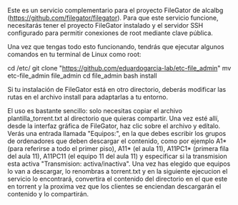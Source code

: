 Este es un servicio complementario para el proyecto FileGator de alcalbg (https://github.com/filegator/filegator). Para que este servicio funcione, necesitarás tener el proyecto FileGator instalado y el servidor SSH configurado para permitir conexiones de root mediante clave pública.

Una vez que tengas todo esto funcionando, tendrás que ejecutar algunos comandos en tu terminal de Linux como root:

cd /etc/
git clone "https://github.com/eduardogarcia-lab/etc-file_admin"
mv etc-file_admin file_admin
cd file_admin
bash install

Si tu instalación de FileGator está en otro directorio, deberás modificar las rutas en el archivo install para adaptarlas a tu entorno.

El uso es bastante sencillo: solo necesitas copiar el archivo plantilla_torrent.txt al directorio que quieras compartir. Una vez esté allí, desde la interfaz gráfica de FileGator, haz clic sobre el archivo y edítalo. Verás una entrada llamada "Equipos:", en la que debes escribir los grupos de ordenadores que deben descargar el contenido, como por ejemplo A1* (para referirse a todo el primer piso), A11* (el aula 11), A11PC1* (primera fila del aula 11), A11PC11 (el equipo 11 del aula 11) y especificar si la transmision esta activa "Transmision: activa/inactiva". 
Una vez has elegido que equipos lo van a descargar, lo renombras a torrent.txt y en la siguiente ejecucion el servicio lo encontrará, convertira el contenido del directorio en el que este en torrent y la proxima vez que los clientes se enciendan descargarán el contenido y lo compartirán.
